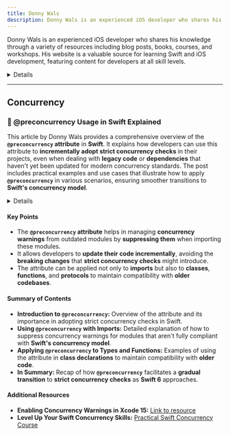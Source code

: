 ```yaml
---
title: Donny Wals
description: Donny Wals is an experienced iOS developer who shares his knowledge through a variety of resources including blog posts, books, courses, and workshops. His website is a valuable source for learning Swift and iOS development, featuring content for developers at all skill levels.
---
```


Donny Wals is an experienced iOS developer who shares his knowledge through a variety of resources including blog posts, books, courses, and workshops. His website is a valuable source for learning Swift and iOS development, featuring content for developers at all skill levels.

<details>

**URL:** https://www.donnywals.com

**Authors:** `Donny Wals`

**Complexity Levels:**
   - **Beginner:** 20%
   - **Intermediate:** 50%
   - **Advanced:** 30%

**Frequency of Posting:** Weekly

**Types of Content:**
   - **Tutorials:** 60% (Step-by-step guides and practical examples)
   - **Articles:** 30% (In-depth articles and best practices)
   - **News:** 10% (Updates on Swift and iOS development)

**Additional Features:**
   - **Newsletter:** Available for regular updates and news.
   - **Books and Courses:** Multiple books and courses available for in-depth learning.
   - **Workshops:** Regular workshops for hands-on learning experiences.

</details>

<LinkCard title="Visit Donny Wals" href="https://www.donnywals.com/" />

---

## **Concurrency** 

### 🔵 @preconcurrency Usage in Swift Explained

This article by Donny Wals provides a comprehensive overview of the **`@preconcurrency` attribute** in **Swift**. It explains how developers can use this attribute to **incrementally adopt strict concurrency checks** in their projects, even when dealing with **legacy code** or **dependencies** that haven't yet been updated for modern concurrency standards. The post includes practical examples and use cases that illustrate how to apply **`@preconcurrency`** in various scenarios, ensuring smoother transitions to **Swift's concurrency model**.

<details>

**URL:** https://www.donnywals.com/preconcurrency-usage-in-swift-explained/

**Published:** May 28, 2024

**Authors:** `Donny Wals`

**Tags:**  
`Swift`, `Concurrency`, `Swift 6`, `Xcode`

</details>

#### Key Points
- The **`@preconcurrency` attribute** helps in managing **concurrency warnings** from outdated modules by **suppressing them** when importing these modules.
- It allows developers to **update their code incrementally**, avoiding the **breaking changes** that **strict concurrency checks** might introduce.
- The attribute can be applied not only to **imports** but also to **classes**, **functions**, and **protocols** to maintain compatibility with **older codebases**.

#### Summary of Contents
- **Introduction to `@preconcurrency`:** Overview of the attribute and its importance in adopting strict concurrency checks in Swift.
- **Using `@preconcurrency` with Imports:** Detailed explanation of how to suppress concurrency warnings for modules that aren't fully compliant with **Swift's concurrency model**.
- **Applying `@preconcurrency` to Types and Functions:** Examples of using the attribute in **class declarations** to maintain compatibility with **older code**.
- **In Summary:** Recap of how **`@preconcurrency`** facilitates a **gradual transition** to **strict concurrency checks** as **Swift 6** approaches.

#### Additional Resources
- **Enabling Concurrency Warnings in Xcode 15:** [Link to resource](https://www.donnywals.com/enabling-concurrency-warnings-in-xcode-15/)
- **Level Up Your Swift Concurrency Skills:** [Practical Swift Concurrency Course](https://donnyplus.com/p/practical-swift-concurrency-the-video-course)

<LinkCard title="Read Full Article" href="https://www.donnywals.com/preconcurrency-usage-in-swift-explained/" />
